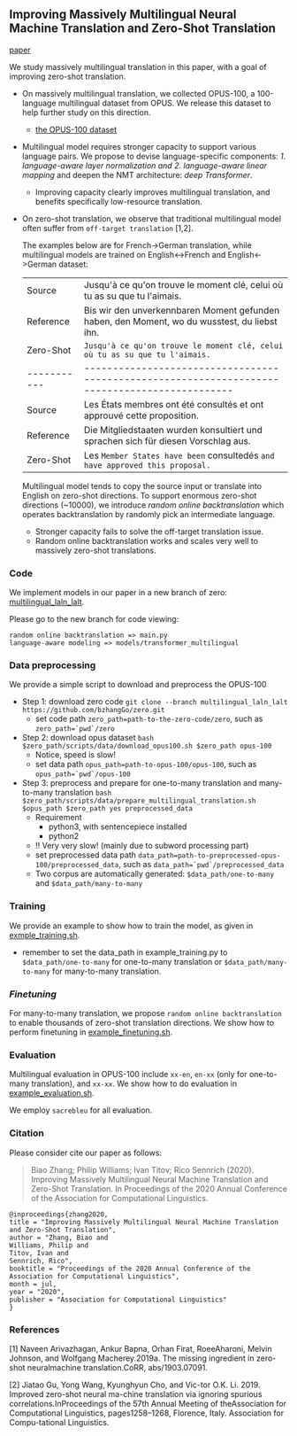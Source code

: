## Improving Massively Multilingual Neural Machine Translation and Zero-Shot Translation

[paper](#)

We study massively multilingual translation in this paper, 
with a goal of improving zero-shot translation.

* On massively multilingual translation, we collected OPUS-100, a 100-language multilingual dataset from OPUS.
We release this dataset to help further study on this direction.

  - [the OPUS-100 dataset](https://github.com/EdinburghNLP/opus-100-corpus)

* Multilingual model requires stronger capacity to support various language pairs. We propose to 
devise language-specific components: *1. language-aware layer normalization and 2. language-aware linear mapping* 
and deepen the NMT architecture: *deep Transformer*.

  - Improving capacity clearly improves multilingual translation, and benefits specifically low-resource translation.

* On zero-shot translation, we observe that traditional multilingual model 
often suffer from `off-target translation` [1,2].

    The examples below are for French->German translation, while multilingual models are trained on English<->French and 
    English<->German dataset:
    
    |           |                                                                                              |
    |-----------|----------------------------------------------------------------------------------------------|
    | Source    | Jusqu'à ce qu'on trouve le moment clé, celui où tu as su que tu l'aimais.                    |
    | Reference | Bis wir den unverkennbaren Moment gefunden haben, den Moment, wo du wusstest, du liebst ihn. |
    | Zero-Shot | `Jusqu'à ce qu'on trouve le moment clé, celui où tu as su que tu l'aimais.`                    |
    |-----------|----------------------------------------------------------------------------------------------|
    |   Source  | Les États membres ont été consultés et ont approuvé cette proposition.                       |
    | Reference | Die Mitgliedstaaten wurden konsultiert und sprachen sich für diesen Vorschlag aus.           |
    | Zero-Shot | Les `Member States have been` consultedés `and have approved this proposal.`              |
    
    Multilingual model tends to copy the source input or translate into English on zero-shot directions. To support
    enormous zero-shot directions (~10000), we introduce *random online backtranslation* which operates backtranslation
    by randomly pick an intermediate language.
    
  - Stronger capacity fails to solve the off-target translation issue.
  - Random online backtranslation works and scales very well to massively zero-shot translations.
   
### Code

We implement models in our paper in a new branch of zero: 
[multilingual_laln_lalt](https://github.com/bzhangGo/zero/tree/multilingual_laln_lalt).

Please go to the new branch for code viewing:
```
random online backtranslation => main.py
language-aware modeling => models/transformer_multilingual
```

### Data preprocessing

We provide a simple script to download and preprocess the OPUS-100
* Step 1: download zero code `git clone --branch multilingual_laln_lalt https://github.com/bzhangGo/zero.git`
    - set code path `zero_path=path-to-the-zero-code/zero`, such as ```zero_path=`pwd`/zero```
* Step 2: download opus dataset `bash $zero_path/scripts/data/download_opus100.sh $zero_path opus-100`
    - Notice, speed is slow!
    - set data path `opus_path=path-to-opus-100/opus-100`, such as ```opus_path=`pwd`/opus-100```
* Step 3: preprocess and prepare for one-to-many translation and many-to-many translation
`bash $zero_path/scripts/data/prepare_multilingual_translation.sh $opus_path $zero_path yes preprocessed_data`
    - Requirement
        - python3, with sentencepiece installed
        - python2
    - !! Very very slow! (mainly due to subword processing part)
    - set preprocessed data path `data_path=path-to-preprocessed-opus-100/preprocessed_data`, 
    such as ```data_path=`pwd`/preprocessed_data```
    - Two corpus are automatically generated: `$data_path/one-to-many` and `$data_path/many-to-many`

### Training

We provide an example to show how to train the model, as given in 
[exmple_training.sh](https://github.com/bzhangGo/zero/blob/multilingual_laln_lalt/scripts/data/example_training.sh).

* remember to set the data_path in example_training.py to `$data_path/one-to-many` for one-to-many translation 
or `$data_path/many-to-many` for many-to-many translation.

### *Finetuning*

For many-to-many translation, we propose `random online backtranslation` to enable thousands of zero-shot translation
directions. We show how to perform finetuning in 
[example_finetuning.sh](https://github.com/bzhangGo/zero/blob/multilingual_laln_lalt/scripts/data/example_finetuning.sh).

### Evaluation

Multilingual evaluation in OPUS-100 include `xx-en`, `en-xx` (only for one-to-many translation), and `xx-xx`.
We show how to do evaluation in 
[example_evaluation.sh](https://github.com/bzhangGo/zero/blob/multilingual_laln_lalt/scripts/data/example_evaluation.sh).

We employ `sacrebleu` for all evaluation.

### Citation

Please consider cite our paper as follows:
>Biao Zhang; Philip Williams; Ivan Titov; Rico Sennrich (2020). 
Improving Massively Multilingual Neural Machine Translation and Zero-Shot Translation. 
In Proceedings of the 2020 Annual Conference of the Association for Computational Linguistics.
```
@inproceedings{zhang2020,
title = "Improving Massively Multilingual Neural Machine Translation and Zero-Shot Translation",
author = "Zhang, Biao and
Williams, Philip and
Titov, Ivan and
Sennrich, Rico",
booktitle = "Proceedings of the 2020 Annual Conference of the Association for Computational Linguistics",
month = jul,
year = "2020",
publisher = "Association for Computational Linguistics"
}
```

### References

[1] Naveen Arivazhagan, Ankur Bapna, Orhan Firat, RoeeAharoni, Melvin Johnson, and Wolfgang Macherey.2019a.   The missing ingredient in zero-shot neuralmachine translation.CoRR, abs/1903.07091.

[2] Jiatao  Gu,  Yong  Wang,  Kyunghyun  Cho,  and  Vic-tor O.K. Li. 2019.   Improved zero-shot neural ma-chine translation via ignoring spurious correlations.InProceedings  of  the  57th  Annual  Meeting  of  theAssociation  for  Computational  Linguistics,  pages1258–1268, Florence, Italy. Association for Compu-tational Linguistics.